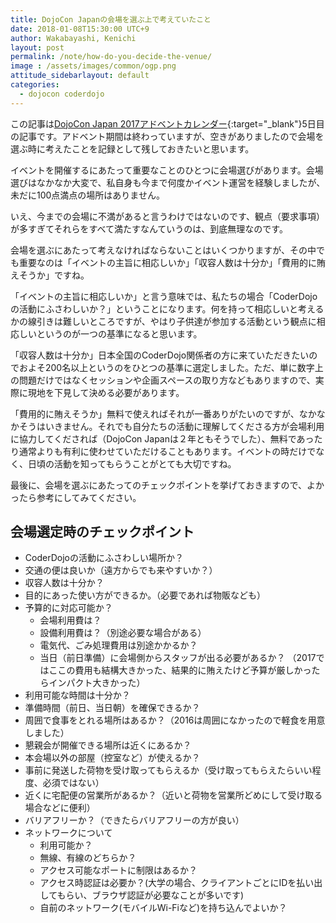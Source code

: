 ```yaml
---
title: DojoCon Japanの会場を選ぶ上で考えていたこと
date: 2018-01-08T15:30:00 UTC+9
author: Wakabayashi, Kenichi
layout: post
permalink: /note/how-do-you-decide-the-venue/
image : /assets/images/common/ogp.png
attitude_sidebarlayout: default
categories:
  - dojocon coderdojo
---
```

この記事は[DojoCon Japan 2017アドベントカレンダー](https://adventar.org/calendars/2476){:target="_blank"}5日目の記事です。アドベント期間は終わっていますが、空きがありましたので会場を選ぶ時に考えたことを記録として残しておきたいと思います。

イベントを開催するにあたって重要なことのひとつに会場選びがあります。会場選びはなかなか大変で、私自身も今まで何度かイベント運営を経験しましたが、未だに100点満点の場所はありません。

いえ、今までの会場に不満があると言うわけではないのです、観点（要求事項）が多すぎてそれらをすべて満たすなんていうのは、到底無理なのです。

会場を選ぶにあたって考えなければならないことはいくつかりますが、その中でも重要なのは「イベントの主旨に相応しいか」「収容人数は十分か」「費用的に賄えそうか」ですね。

「イベントの主旨に相応しいか」と言う意味では、私たちの場合「CoderDojoの活動にふさわしいか？」ということになります。何を持って相応しいと考えるかの線引きは難しいところですが、やはり子供達が参加する活動という観点に相応しいというのが一つの基準になると思います。

「収容人数は十分か」日本全国のCoderDojo関係者の方に来ていただきたいのでおよそ200名以上というのをひとつの基準に選定しました。ただ、単に数字上の問題だけではなくセッションや企画スペースの取り方などもありますので、実際に現地を下見して決める必要があります。

「費用的に賄えそうか」無料で使えればそれが一番ありがたいのですが、なかなかそうはいきません。それでも自分たちの活動に理解してくださる方が会場利用に協力してくだされば（DojoCon Japanは２年ともそうでした）、無料であったり通常よりも有利に使わせていただけることもあります。イベントの時だけでなく、日頃の活動を知ってもらうことがとても大切ですね。

最後に、会場を選ぶにあたってのチェックポイントを挙げておきますので、よかったら参考にしてみてください。

## 会場選定時のチェックポイント

- CoderDojoの活動にふさわしい場所か？
- 交通の便は良いか（遠方からでも来やすいか？）
- 収容人数は十分か？
- 目的にあった使い方ができるか。（必要であれば物販なども）
- 予算的に対応可能か？
  - 会場利用費は？
  - 設備利用費は？（別途必要な場合がある）
  - 電気代、ごみ処理費用は別途かかるか？
  - 当日（前日準備）に会場側からスタッフが出る必要があるか？
    （2017ではここの費用も結構大きかった、結果的に賄えたけど予算が厳しかったらインパクト大きかった）
- 利用可能な時間は十分か？
- 準備時間（前日、当日朝）を確保できるか？
- 周囲で食事をとれる場所はあるか？（2016は周囲になかったので軽食を用意しました）
- 懇親会が開催できる場所は近くにあるか？
- 本会場以外の部屋（控室など）が使えるか？
- 事前に発送した荷物を受け取ってもらえるか（受け取ってもらえたらいい程度、必須ではない）
- 近くに宅配便の営業所があるか？（近いと荷物を営業所どめにして受け取る場合などに便利）
- バリアフリーか？（できたらバリアフリーの方が良い）
- ネットワークについて
  - 利用可能か？
  - 無線、有線のどちらか？
  - アクセス可能なポートに制限はあるか？
  - アクセス時認証は必要か？(大学の場合、クライアントごとにIDを払い出してもらい、ブラウザ認証が必要なことが多いです)
  - 自前のネットワーク(モバイルWi-Fiなど)を持ち込んでよいか？
